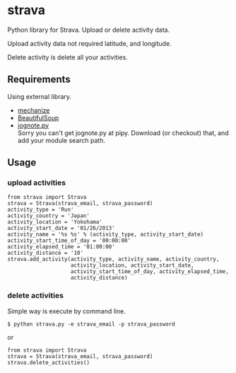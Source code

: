 strava
======

Python library for Strava. Upload or delete activity data.

Upload activity data not required latitude, and longitude.

Delete activity is delete all your activities.

Requirements
------------
Using external library.

+   [mechanize](http://wwwsearch.sourceforge.net/mechanize/) 
+   [BeautifulSoup](http://www.crummy.com/software/BeautifulSoup/)
+   [jognote.py](https://github.com/kyoshidajp/jognote/blob/master/jognote.py)  
    Sorry you can't get jognote.py at pipy. Download (or checkout) that, and add your module search path.


Usage
------
### upload activities ###
    from strava import Strava
    strava = Strava(strava_email, strava_password)
    activity_type = 'Run'
    activity_country = 'Japan'
    activity_location = 'Yokohama'
    activity_start_date = '01/26/2013'
    activity_name = '%s %s' % (activity_type, activity_start_date)
    activity_start_time_of_day = '00:00:00'
    activity_elapsed_time = '01:00:00'
    activity_distance = '10'
    strava.add_activity(activity_type, activity_name, activity_country,
                        activity_location, activity_start_date,
                        activity_start_time_of_day, activity_elapsed_time,
                        activity_distance)

### delete activities ###
Simple way is execute by command line.

    $ python strava.py -e strava_email -p strava_password

or

    from strava import Strava
    strava = Strava(strava_email, strava_password)
    strava.delete_activities()

